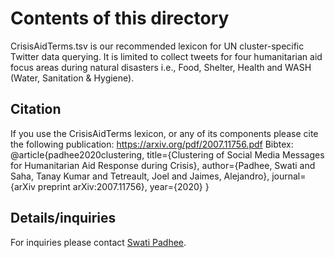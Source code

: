 Contents of this directory
==========================

CrisisAidTerms.tsv is our recommended lexicon for UN cluster-specific Twitter data querying. It is limited to collect tweets for four humanitarian aid focus areas during natural disasters i.e., Food, Shelter, Health and WASH (Water, Sanitation & Hygiene). 

Citation
-----------------

If you use the CrisisAidTerms lexicon, or any of its components please cite the following publication:
https://arxiv.org/pdf/2007.11756.pdf
Bibtex:
@article{padhee2020clustering,
  title={Clustering of Social Media Messages for Humanitarian Aid Response during Crisis},
  author={Padhee, Swati and Saha, Tanay Kumar and Tetreault, Joel and Jaimes, Alejandro},
  journal={arXiv preprint arXiv:2007.11756},
  year={2020}
}


Details/inquiries
-----------------

For inquiries please contact [Swati Padhee](mailto:padheeswati@gmail.com).


